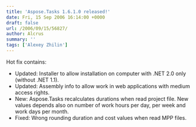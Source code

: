 ```yaml
---
title: 'Aspose.Tasks 1.6.1.0 released!'
date: Fri, 15 Sep 2006 16:14:00 +0000
draft: false
url: /2006/09/15/56827/
author: Alcrus
summary: ''
tags: ['Alexey Zhilin']
---
```


Hot fix contains:  

*   Updated: Installer to allow installation on computer with .NET 2.0 only (without .NET 1.1).
*   Updated: Assembly info to allow work in web applications with medium access rights.
*   New: Aspose.Tasks recalculates durations when read project file. New values depends also on number of work hours per day, per week and work days per month.
*   Fixed: Wrong rounding duration and cost values when read MPP files.







